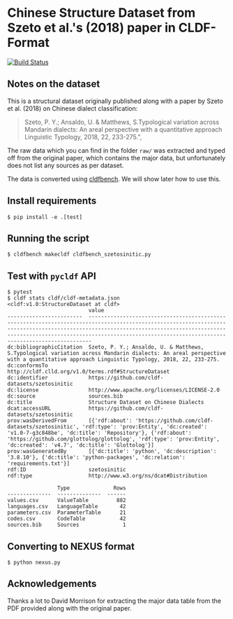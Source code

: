 # Chinese Structure Dataset from Szeto et al.'s (2018) paper in CLDF-Format

[![Build Status](https://travis-ci.org/cldf-datasets/szetosinitic.svg?branch=master)](https://travis-ci.org/cldf-datasets/szetosinitic)

## Notes on the dataset

This is a structural dataset originally published along with a paper by Szeto et al. (2018) on Chinese dialect classification:

> Szeto, P. Y.; Ansaldo, U. & Matthews, S.Typological variation across Mandarin dialects: An areal perspective with a quantitative approach Linguistic Typology, 2018, 22, 233-275.",
 
The raw data which you can find in the folder `raw/` was extracted and typed off from the original paper, which contains the major data, but unfortunately does not list any sources as per dataset.

The data is converted using [cldfbench](https://github.com/cldf/cldfbench). We will show later how to use this.

## Install requirements

```shell
$ pip install -e .[test]
```

## Running the script

```shell
$ cldfbench makecldf cldfbench_szetosinitic.py
```

## Test with `pycldf` API

```shell
$ pytest
$ cldf stats cldf/cldf-metadata.json 
<cldf:v1.0:StructureDataset at cldf>
                          value
------------------------  -----------------------------------------------------------------------------------------------------------------------------------------------------------------------------------------------------------------------------------------------------------------------------------------
dc:bibliographicCitation  Szeto, P. Y.; Ansaldo, U. & Matthews, S.Typological variation across Mandarin dialects: An areal perspective with a quantitative approach Linguistic Typology, 2018, 22, 233-275.
dc:conformsTo             http://cldf.clld.org/v1.0/terms.rdf#StructureDataset
dc:identifier             https://github.com/cldf-datasets/szetosinitic
dc:license                http://www.apache.org/licenses/LICENSE-2.0
dc:source                 sources.bib
dc:title                  Structure Dataset on Chinese Dialects
dcat:accessURL            https://github.com/cldf-datasets/szetosinitic
prov:wasDerivedFrom       [{'rdf:about': 'https://github.com/cldf-datasets/szetosinitic', 'rdf:type': 'prov:Entity', 'dc:created': 'v1.0-7-g3c848be', 'dc:title': 'Repository'}, {'rdf:about': 'https://github.com/glottolog/glottolog', 'rdf:type': 'prov:Entity', 'dc:created': 'v4.7', 'dc:title': 'Glottolog'}]
prov:wasGeneratedBy       [{'dc:title': 'python', 'dc:description': '3.8.10'}, {'dc:title': 'python-packages', 'dc:relation': 'requirements.txt'}]
rdf:ID                    szetosinitic
rdf:type                  http://www.w3.org/ns/dcat#Distribution

                Type              Rows
--------------  --------------  ------
values.csv      ValueTable         882
languages.csv   LanguageTable       42
parameters.csv  ParameterTable      21
codes.csv       CodeTable           42
sources.bib     Sources              1
```

## Converting to NEXUS format

```shell
$ python nexus.py
```

## Acknowledgements

Thanks a lot to David Morrison for extracting the major data table from the PDF provided along with the original paper.
